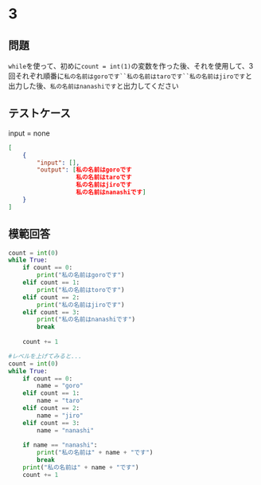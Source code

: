 # 3

## 問題

`while`を使って、初めに`count = int(1)`の変数を作った後、それを使用して、3回それぞれ順番に`私の名前はgoroです``私の名前はtaroです``私の名前はjiroです`と出力した後、`私の名前はnanashiです`と出力してください

## テストケース
input = none
```json
[
	{
		"input": [],
		"output": [私の名前はgoroです
				   私の名前はtaroです
				   私の名前はjiroです
				   私の名前はnanashiです]
	}
]
```

## 模範回答
```python
count = int(0)
while True:
	if count == 0:
		print("私の名前はgoroです")
	elif count == 1:
		print("私の名前はtoroです")
	elif count == 2:
		print("私の名前はjiroです")
	elif count == 3:
		print("私の名前はnanashiです")
		break
	
	count += 1

#レベルを上げてみると...
count = int(0)
while True:
	if count == 0:
		name = "goro"
	elif count == 1:
		name = "taro"
	elif count == 2:
		name = "jiro"
	elif count == 3:
		name = "nanashi"
	
	if name == "nanashi":
		print("私の名前は" + name + "です")
		break
	print("私の名前は" + name + "です")
	count += 1
```
